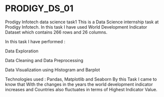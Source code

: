 # PRODIGY_DS_01  
Prodigy Infotech data science task1
This is a Data Science internship task at Prodigy Infotech. In this task I have used World Development Indicator Dataset which contains 266 rows and 26 columns.

In this task I have performed :

Data Exploration

Data Cleaning and Data Preprocessing

Data Visualization using Histogram and Barplot

Technologies used : Pandas, Matplotlib and Seaborn By this Task I came to know that With the changes in the years the world development indicator increases and Countries also fluctuates in terms of Highest Indicator Value.
